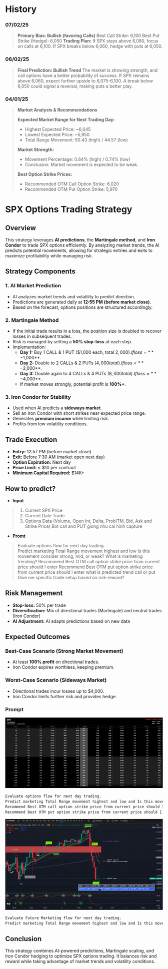 # History

### 07/02/25
> **Primary Bias: Bullish (favoring Calls)**
> Best Call Strike: 6,100
> Best Put Strike (Hedge): 6,050
> **Trading Plan:**
> If SPX stays above 6,080, focus on calls at 6,100.
> If SPX breaks below 6,060, hedge with puts at 6,050.

### 06/02/25
> **Final Prediction: Bullish Trend**
> The market is showing strength, and call options have a better probability of success.
> If SPX remains above 6,060, expect further upside to 6,075-6,100.
> A break below 6,050 could signal a reversal, making puts a better play.

### 04/01/25
> **Market Analysis & Recommendations**  
>  
> **Expected Market Range for Next Trading Day:**  
> - Highest Expected Price: ~6,045  
> - Lowest Expected Price: ~5,950  
> - Total Range Movement: 50.43 (high) / 44.57 (low)  
>  
> **Market Strength:**  
> - Movement Percentage: 0.84% (high) / 0.74% (low)  
> - Conclusion: Market movement is expected to be weak.  
>  
> **Best Option Strike Prices:**  
> - Recommended OTM Call Option Strike: 6,020  
> - Recommended OTM Put Option Strike: 5,970  




# SPX Options Trading Strategy

## Overview
This strategy leverages **AI predictions**, the **Martingale method**, and **Iron Condor** to trade SPX options efficiently. By analyzing market trends, the AI predicts potential movements, allowing for strategic entries and exits to maximize profitability while managing risk.

## Strategy Components
### 1. **AI Market Prediction**
- AI analyzes market trends and volatility to predict direction.
- Predictions are generated daily at **12:55 PM (before market close)**.
- Based on the forecast, options positions are structured accordingly.

### 2. **Martingale Method**
- If the initial trade results in a loss, the position size is doubled to recover losses in subsequent trades.
- Risk is managed by setting a **50% stop-loss** at each step.
- Implementation:
  - **Day 1:** Buy 1 CALL & 1 PUT ($1,000 each, total $2,000). If loss = **-$1,000**.
  - **Day 2:** Double to 2 CALLs & 2 PUTs ($4,000 total). If loss = **-$2,000**.
  - **Day 3:** Double again to 4 CALLs & 4 PUTs ($8,000 total). If loss = **-$4,000**.
  - If market moves strongly, potential profit is **100%+**.

### 3. **Iron Condor for Stability**
- Used when AI predicts a **sideways market**.
- Sell an Iron Condor with short strikes near expected price range.
- Generates **premium income** while limiting risk.
- Profits from low volatility conditions.

## Trade Execution
- **Entry:** 12:57 PM (before market close)
- **Exit:** Before 7:30 AM (market open next day)
- **Option Expiration:** Next day
- **Price Limit:** ≤ $10 per contract
- **Minimum Capital Required:** $14K+

## How to predict?
- **Input**
> 1.  Current SPX Price
> 2.  Current Date Trade
> 3.  Options Data (Volume, Open Int, Delta, ProbITM, Bid, Ask and Strike Price)  Bot call and PUT giong nhu cai hinh capture
- **Promt**
> Evaluate options flow for next day trading.  
> Predict marketing Total Range movement highest and low
> Is this movement consider strong, mid, or weak? 
> What is marketing trending?
> Recommend Best OTM call option strike price from current price should I enter
> Recommend Best OTM put option strike price from current price should I enter
> what is predicted trend call or put
> Give me specific trade setup based on risk-reward?

## Risk Management
- **Stop-loss:** 50% per trade
- **Diversification:** Mix of directional trades (Martingale) and neutral trades (Iron Condor)
- **AI Adjustment:** AI adapts predictions based on new data

## Expected Outcomes
### **Best-Case Scenario (Strong Market Movement)**
- At least **100% profit** on directional trades.
- Iron Condor expires worthless, keeping premium.

### **Worst-Case Scenario (Sideways Market)**
- Directional trades incur losses up to $4,000.
- Iron Condor limits further risk and provides hedge.

### Prompt

![Alt text](https://github.com/dearvn/stock-prediction/raw/main/tos.png?raw=true "Price TOS")

```bash
Evaluate options flow for next day trading.  
Predict marketing Total Range movement highest and low and Is this movement consider strong, mid, or weak?
Recommend Best OTM call option strike price from current price should I enter
Recommend Best OTM put option strike price from current price should I enter
```

![Alt text](https://github.com/dearvn/stock-prediction/raw/main/chart-tdv.png?raw=true "Chart TDV")

```bash
Evaluate Future Marketing flow for next day trading.  
Predict marketing Total Range movement highest and low and Is this movement consider strong, mid, or weak?
```

## Conclusion
This strategy combines AI-powered predictions, Martingale scaling, and Iron Condor hedging to optimize SPX options trading. It balances risk and reward while taking advantage of market trends and volatility conditions.

